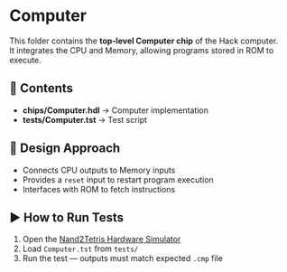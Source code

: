# Computer

This folder contains the **top-level Computer chip** of the Hack computer.  
It integrates the CPU and Memory, allowing programs stored in ROM to execute.

## 📂 Contents

- **chips/Computer.hdl** → Computer implementation  
- **tests/Computer.tst** → Test script  

## 🧩 Design Approach
- Connects CPU outputs to Memory inputs  
- Provides a `reset` input to restart program execution  
- Interfaces with ROM to fetch instructions  

## ▶️ How to Run Tests
1. Open the [Nand2Tetris Hardware Simulator](https://www.nand2tetris.org/software)  
2. Load `Computer.tst` from `tests/`  
3. Run the test — outputs must match expected `.cmp` file
